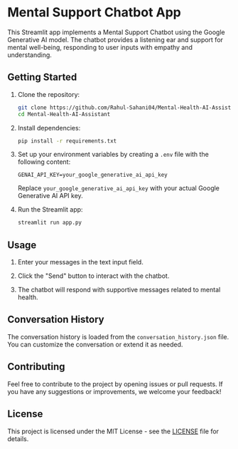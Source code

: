 # Mental Support Chatbot App

This Streamlit app implements a Mental Support Chatbot using the Google Generative AI model. The chatbot provides a listening ear and support for mental well-being, responding to user inputs with empathy and understanding.

## Getting Started

1. Clone the repository:

    ```bash
    git clone https://github.com/Rahul-Sahani04/Mental-Health-AI-Assistant.git
    cd Mental-Health-AI-Assistant
    ```

2. Install dependencies:

    ```bash
    pip install -r requirements.txt
    ```

3. Set up your environment variables by creating a `.env` file with the following content:

    ```dotenv
    GENAI_API_KEY=your_google_generative_ai_api_key
    ```

    Replace `your_google_generative_ai_api_key` with your actual Google Generative AI API key.

4. Run the Streamlit app:

    ```bash
    streamlit run app.py
    ```

## Usage

1. Enter your messages in the text input field.

2. Click the "Send" button to interact with the chatbot.

3. The chatbot will respond with supportive messages related to mental health.

## Conversation History

The conversation history is loaded from the `conversation_history.json` file. You can customize the conversation or extend it as needed.

## Contributing

Feel free to contribute to the project by opening issues or pull requests. If you have any suggestions or improvements, we welcome your feedback!

## License

This project is licensed under the MIT License - see the [LICENSE](LICENSE) file for details.
